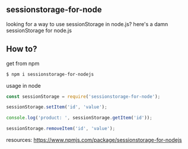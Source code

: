 ## sessionstorage-for-node

looking for a way to use sessionStorage in node.js? here's a damn sessionStorage for node.js

## How to?
get from npm
```bash
$ npm i sessionstorage-for-nodejs
```

usage in node
```javascript
const sessionStorage = require('sessionstorage-for-node');

sessionStorage.setItem('id', 'value');

console.log('product: ', sessionStorage.getItem('id'));

sessionStorage.removeItem('id', 'value');

```

resources: https://www.npmjs.com/package/sessionstorage-for-nodejs
